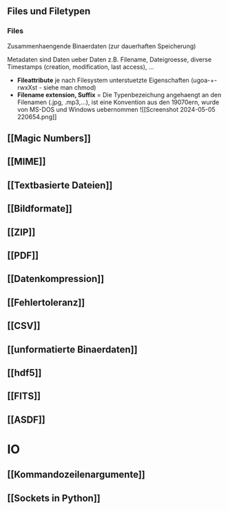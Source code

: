 
## Files und Filetypen

### Files
Zusammenhaengende Binaerdaten (zur dauerhaften Speicherung)

Metadaten sind Daten ueber Daten z.B. Filename, Dateigroesse, diverse Timestamps (creation, modification, last access), ...
* __Fileattribute__ je nach Filesystem unterstuetzte Eigenschaften (ugoa-+-rwxXst - siehe man chmod)
* __Filename extension, Suffix__ = Die Typenbezeichung angehaengt an den Filenamen (.jpg, .mp3,...), ist eine Konvention aus den 19070ern, wurde von MS-DOS und Windows uebernommen
![[Screenshot 2024-05-05 220654.png]]
## [[Magic Numbers]]

## [[MIME]]

## [[Textbasierte Dateien]]

## [[Bildformate]]

## [[ZIP]]

## [[PDF]]

## [[Datenkompression]]

## [[Fehlertoleranz]]

## [[CSV]]

## [[unformatierte Binaerdaten]]

## [[hdf5]]

## [[FITS]]

## [[ASDF]]

# IO

## [[Kommandozeilenargumente]]

## [[Sockets in Python]]
